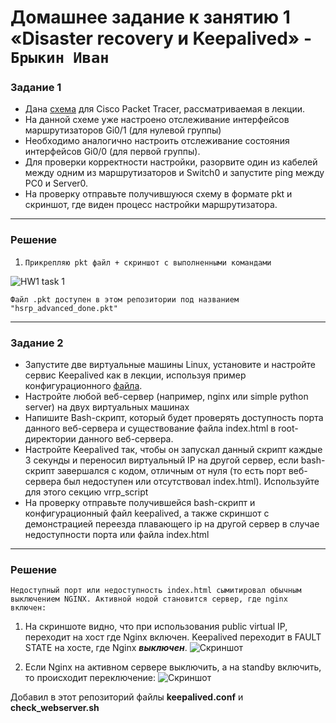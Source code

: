 # Домашнее задание к занятию 1 «Disaster recovery и Keepalived» - `Брыкин Иван`

### Задание 1

- Дана [схема](1/hsrp_advanced.pkt) для Cisco Packet Tracer, рассматриваемая в лекции.
- На данной схеме уже настроено отслеживание интерфейсов маршрутизаторов Gi0/1 (для нулевой группы)
- Необходимо аналогично настроить отслеживание состояния интерфейсов Gi0/0 (для первой группы).
- Для проверки корректности настройки, разорвите один из кабелей между одним из маршрутизаторов и Switch0 и запустите ping между PC0 и Server0.
- На проверку отправьте получившуюся схему в формате pkt и скриншот, где виден процесс настройки маршрутизатора.

------

### Решение

1. `Прикрепляю pkt файл + скриншот с выполненными командами`

![HW1 task 1](http://screenshot.alarislabs.com/ib2024/image_20230905181514_3f7bcb25.png) 

` Файл .pkt доступен в этом репозитории под названием "hsrp_advanced_done.pkt" `

---

### Задание 2

- Запустите две виртуальные машины Linux, установите и настройте сервис Keepalived как в лекции, используя пример конфигурационного [файла](1/keepalived-simple.conf).
- Настройте любой веб-сервер (например, nginx или simple python server) на двух виртуальных машинах
- Напишите Bash-скрипт, который будет проверять доступность порта данного веб-сервера и существование файла index.html в root-директории данного веб-сервера.
- Настройте Keepalived так, чтобы он запускал данный скрипт каждые 3 секунды и переносил виртуальный IP на другой сервер, если bash-скрипт завершался с кодом, отличным от нуля (то есть порт веб-сервера был недоступен или отсутствовал index.html). Используйте для этого секцию vrrp_script
- На проверку отправьте получившейся bash-скрипт и конфигурационный файл keepalived, а также скриншот с демонстрацией переезда плавающего ip на другой сервер в случае недоступности порта или файла index.html

---

### Решение

` Недоступный порт или недоступность index.html сымитировал обычным выключением NGINX. Активной нодой становится сервер, где nginx включен: `
1. На скриншоте видно, что при использования public virtual IP, переходит на хост где Nginx включен. Keepalived переходит в FAULT STATE на хосте, где Nginx ***выключен***.
![Скриншот](http://screenshot.alarislabs.com/ib2024/image_20230909190108_6b2330d4.png)

2. Если Nginx на активном сервере выключить, а на standby включить, то происходит переключение:
 ![Скриншот](http://screenshot.alarislabs.com/ib2024/image_20230909190614_7650a3c8.png)

 Добавил в этот репозиторий файлы **keepalived.conf** и **check_webserver.sh**
